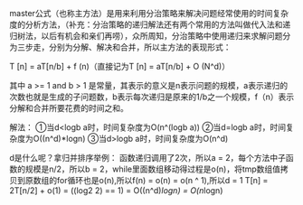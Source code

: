 master公式（也称主方法）是用来利用分治策略来解决问题经常使用的时间复杂度的分析方法，（补充：分治策略的递归解法还有两个常用的方法叫做代入法和递归树法，以后有机会和亲们再唠），众所周知，分治策略中使用递归来求解问题分为三步走，分别为分解、解决和合并，所以主方法的表现形式：

T [n] = aT[n/b] + f (n)（直接记为T [n] = aT[n/b] + O (N^d)）

其中 a >= 1 and b > 1 是常量，其表示的意义是n表示问题的规模，a表示递归的次数也就是生成的子问题数，b表示每次递归是原来的1/b之一个规模，f（n）表示分解和合并所要花费的时间之和。

解法：
①当d<logb a时，时间复杂度为O(n^(logb a))
②当d=logb a时，时间复杂度为O((n^d)*logn)
③当d>logb a时，时间复杂度为O(n^d)

d是什么呢？拿归并排序举例：
函数递归调用了2次，所以a = 2，每个方法中子函数的规模是n/2，所以b = 2，while里面数组移动得过程是o(n)，将tmp数组值拷贝到原数组的for循环也是o(n),所以f(n) = o(n) = o(n ^ 1),所以d = 1
T[n] = 2T[n/2] + o(1) = ((log2 2) == 1) = O((n^d)*logn) = O(n*logn)